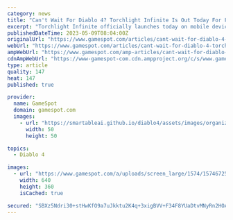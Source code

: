 ```yaml
---
category: news
title: "Can't Wait For Diablo 4? Torchlight Infinite Is Out Today For Free"
excerpt: "Torchlight Infinite officially launches today on mobile devices and PC. The latest installment in the action-RPG series--and the first that's free-to-play--has been in Early Access (or open beta) ..."
publishedDateTime: 2023-05-09T08:04:00Z
originalUrl: "https://www.gamespot.com/articles/cant-wait-for-diablo-4-torchlight-infinite-is-out-today-for-free/1100-6513939/"
webUrl: "https://www.gamespot.com/articles/cant-wait-for-diablo-4-torchlight-infinite-is-out-today-for-free/1100-6513939/"
ampWebUrl: "https://www.gamespot.com/amp-articles/cant-wait-for-diablo-4-torchlight-infinite-is-out-today-for-free/1100-6513939/"
cdnAmpWebUrl: "https://www-gamespot-com.cdn.ampproject.org/c/s/www.gamespot.com/amp-articles/cant-wait-for-diablo-4-torchlight-infinite-is-out-today-for-free/1100-6513939/"
type: article
quality: 147
heat: 147
published: true

provider:
  name: GameSpot
  domain: gamespot.com
  images:
    - url: "https://smartableai.github.io/diablo4/assets/images/organizations/gamespot.com-50x50.jpg"
      width: 50
      height: 50

topics:
  - Diablo 4

images:
  - url: "https://www.gamespot.com/a/uploads/screen_large/1574/15746725/4129035-55.jpg"
    width: 640
    height: 360
    isCached: true

secured: "SBXz5Ndri30+stHwKfO9a7uJkktu2K4q+3xigBVV+F34F8YUaDtvMNyRn2HOAAOU+ig/pNJmdBLmyrUq/gc3Vm436mQLwV7SupzmvwdPp9R5joySUbxwUU6blUOUoRzT3rghS93AGWcIJ3MSOo1K4t3wyW3uqVdlilLjMtEFhM7xwSRObcpXk2rIcbf6yc/YVSWZt8pC3bZnOhED1PYw5Z792iyrNB9pCaXH/mN+ihd38boKCewiS7CN+MjNwesck1mSYYbDeCjQDPkfacXuBNB8PWDl7SwgL6ZgpSWeXgqi+pMcKstQNX6IpMKn9Es3N0a99EWuUkr4ccLtTvvrrC+9+TpsQL7VlkCrJ/FpAL4=;rIiE8ODUadiYaXFRwkf4Cw=="
---
```


